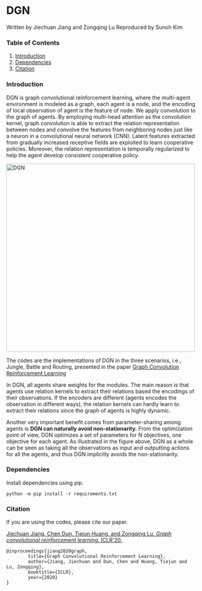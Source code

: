# DGN

Written by Jiechuan Jiang and Zongqing Lu
Reproduced by Sunoh Kim

### Table of Contents
1. [Introduction](#introduction)
2. [Dependencies](#dependencies)
3. [Citation](#citation)

### Introduction

DGN is graph convolutional reinforcement learning, where the multi-agent environment is modeled as a graph, each agent is a node, and the encoding of local observation of agent is the feature of node. We apply convolution to the graph of agents. By employing multi-head attention as the convolution kernel, graph convolution is able to extract the relation representation between nodes and convolve the features from neighboring nodes just like a neuron in a convolutional neural network (CNN). Latent features extracted from gradually increased receptive fields are exploited to learn cooperative policies. Moreover, the relation representation is temporally regularized to help the agent develop consistent cooperative policy.

<img src="arch.png" alt="DGN" width="500">

The codes are the implementations of DGN in the three scenarios, i.e., Jungle, Battle and Routing, presented in the paper
[Graph Convolution Reinforcement Learning](https://arxiv.org/abs/1810.09202)

In DGN, all agents share weights for the modules. The main reason is that agents use relation kernels to extract their relations based the encodings of their observations. If the encoders are different (agents encodes the observation in different ways), the relation kernels can hardly learn to extract their relations since the graph of agents is highly dynamic. 

Another very important benefit comes from parameter-sharing among agents is **DGN can naturally avoid non-stationarity.** From the optimization point of view, DGN optimizes a set of parameters for N objectives, one objective for each agent. As illustrated in the figure above, DGN as a whole can be seen as taking all the observations as input and outputting actions for all the agents, and thus DGN implicitly avoids the non-stationarity. 


### Dependencies

Install dependencies using pip.

```shell
python -m pip install -r requirements.txt
```

### Citation

If you are using the codes, please cite our paper.

[Jiechuan Jiang, Chen Dun, Tiejun Huang, and Zongqing Lu. *Graph convolutional reinforcement learning*. ICLR'20.](https://arxiv.org/abs/1810.09202)

	@inproceedings{jiang2020graph,
        	title={Graph Convolutional Reinforcement Learning},
        	author={Jiang, Jiechuan and Dun, Chen and Huang, Tiejun and Lu, Zongqing},
        	booktitle={ICLR},
        	year={2020}
	}

